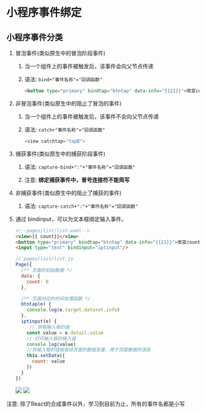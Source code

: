# 小程序事件绑定

## 小程序事件分类

1. 冒泡事件(类似原生中的冒泡阶段事件)
   1. 当一个组件上的事件被触发后，该事件会向父节点传递
   
   2. 语法: `bind+"事件名称"="回调函数"`
   
      ```html
      <button type="primary" bindtap="btntap" data-info="{{21}}">改变count</button>
      ```
   
      
   
2. 非冒泡事件(类似原生中的阻止了冒泡的事件)
   1. 当一个组件上的事件被触发后，该事件不会向父节点传递
   
   2. 语法: `catch+"事件名称"="回调函数"`
   
      ```js
      <view catchtap="tapB">
      ```
   
      
   
3. 捕获事件(类似原生中的捕获阶段事件)
   1. 语法: `capture-bind+":"+"事件名称"="回调函数"`
   
   2. 注意: **绑定捕获事件中，冒号连接符不能简写**
   
      
   
4. 非捕获事件(类似原生中的阻止了捕获的事件)
   
   1. 语法: `capture-catch+":"+"事件名称"="回调函数"`
   
      
   
5. 通过 bindinput，可以为文本框绑定输入事件。

   ```html
   <!--pages/list/list.wxml-->
   <view>{{ count}}</view>
   <button type="primary" bindtap="btntap" data-info="{{21}}">改变count</button>
   <input type="text" bindinput="iptinput"/>
   ```

   ```js
   // pages/list/list.js
   Page({
     /** 页面的初始数据 */
     data: {
       count: 0
     },
   
     /** 页面对应的时间处理函数 */ 
     btntap(e) {
       console.log(e.target.dataset.info)
     },
     iptinput(e) {
     	// 获取输入框的值
       const value = e.detail.value
       // 打印输入框的输入值
       console.log(value)
       //将输入框的值赋值给页面的数据变量，用于页面数据的渲染
       this.setData({
         count: value
       })
     }
   })
   ```

   <img src="https://img-blog.csdnimg.cn/84c8848fccc9423c97b2d25e44b0acd9.png?x-oss-process=image/watermark,type_d3F5LXplbmhlaQ,shadow_50,text_Q1NETiBA5LiA5Y-q5ZGG55Oc5a2m57yW56iL,size_8,color_FFFFFF,t_70,g_se,x_16">

   <img src="https://img-blog.csdnimg.cn/3ba7e29357ec4f9d9e9e11616da94f32.png">



注意: 除了React的合成事件以外，学习到目前为止，所有的事件名都是小写

